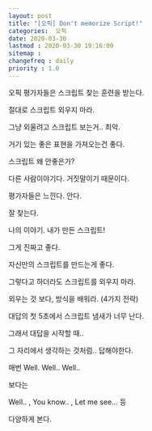 ```yaml
---
layout: post
title: "[오픽] Don't memorize Script!"
categories:  오픽
date: 2020-03-30
lastmod : 2020-03-30 19:16:00
sitemap :
changefreq : daily
priority : 1.0
---
```




오픽 평가자들은 스크립트 찾는 훈련을 받는다. 

절대로 스크립트 외우지 마라.

그냥 외울려고 스크립트 보는거.. 최악.

거기 있는 좋은 표현을 가져오는건 좋다.



스크립트 왜 안좋은가?

다른 사람이야기다. 거짓말이기 때문이다. 



평가자들은 느낀다. 안다. 

잘 찾는다. 



나의 이야기. 내가 만든 스크립트!

그게 진짜고 좋다. 

자신만의 스크립트를 만드는게 좋다. 

그렇다고 하더라도 스크립트를 외우지 마라. 

외우는 것 보다, 방식을 배워라. (4가지 전략)



대답의 첫 5초에서 스크립트 냄새가 너무 난다. 

그래서 대답을 시작할 때.. 

그 자리에서 생각하는 것처럼.. 답해야한다. 

매번 Well. Well.. Well.. 

보다는 

Well.. , You know.. , Let me see... 등 

다양하게 본다. 



